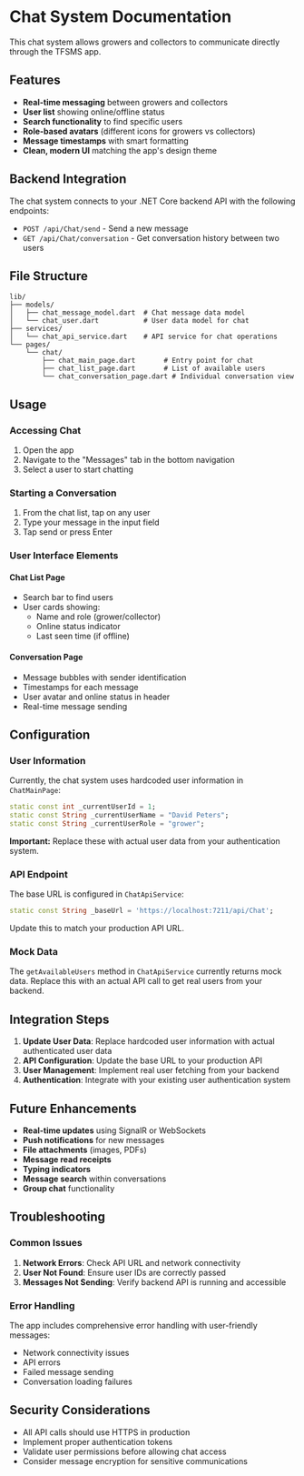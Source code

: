 # Chat System Documentation

This chat system allows growers and collectors to communicate directly through the TFSMS app.

## Features

- **Real-time messaging** between growers and collectors
- **User list** showing online/offline status
- **Search functionality** to find specific users
- **Role-based avatars** (different icons for growers vs collectors)
- **Message timestamps** with smart formatting
- **Clean, modern UI** matching the app's design theme

## Backend Integration

The chat system connects to your .NET Core backend API with the following endpoints:

- `POST /api/Chat/send` - Send a new message
- `GET /api/Chat/conversation` - Get conversation history between two users

## File Structure

```
lib/
├── models/
│   ├── chat_message_model.dart  # Chat message data model
│   └── chat_user.dart           # User data model for chat
├── services/
│   └── chat_api_service.dart    # API service for chat operations
└── pages/
    └── chat/
        ├── chat_main_page.dart       # Entry point for chat
        ├── chat_list_page.dart       # List of available users
        └── chat_conversation_page.dart # Individual conversation view
```

## Usage

### Accessing Chat
1. Open the app
2. Navigate to the "Messages" tab in the bottom navigation
3. Select a user to start chatting

### Starting a Conversation
1. From the chat list, tap on any user
2. Type your message in the input field
3. Tap send or press Enter

### User Interface Elements

#### Chat List Page
- Search bar to find users
- User cards showing:
  - Name and role (grower/collector)
  - Online status indicator
  - Last seen time (if offline)

#### Conversation Page
- Message bubbles with sender identification
- Timestamps for each message
- User avatar and online status in header
- Real-time message sending

## Configuration

### User Information
Currently, the chat system uses hardcoded user information in `ChatMainPage`:

```dart
static const int _currentUserId = 1;
static const String _currentUserName = "David Peters";
static const String _currentUserRole = "grower";
```

**Important:** Replace these with actual user data from your authentication system.

### API Endpoint
The base URL is configured in `ChatApiService`:

```dart
static const String _baseUrl = 'https://localhost:7211/api/Chat';
```

Update this to match your production API URL.

### Mock Data
The `getAvailableUsers` method in `ChatApiService` currently returns mock data. Replace this with an actual API call to get real users from your backend.

## Integration Steps

1. **Update User Data**: Replace hardcoded user information with actual authenticated user data
2. **API Configuration**: Update the base URL to your production API
3. **User Management**: Implement real user fetching from your backend
4. **Authentication**: Integrate with your existing user authentication system

## Future Enhancements

- **Real-time updates** using SignalR or WebSockets
- **Push notifications** for new messages
- **File attachments** (images, PDFs)
- **Message read receipts**
- **Typing indicators**
- **Message search** within conversations
- **Group chat** functionality

## Troubleshooting

### Common Issues

1. **Network Errors**: Check API URL and network connectivity
2. **User Not Found**: Ensure user IDs are correctly passed
3. **Messages Not Sending**: Verify backend API is running and accessible

### Error Handling

The app includes comprehensive error handling with user-friendly messages:
- Network connectivity issues
- API errors
- Failed message sending
- Conversation loading failures

## Security Considerations

- All API calls should use HTTPS in production
- Implement proper authentication tokens
- Validate user permissions before allowing chat access
- Consider message encryption for sensitive communications
